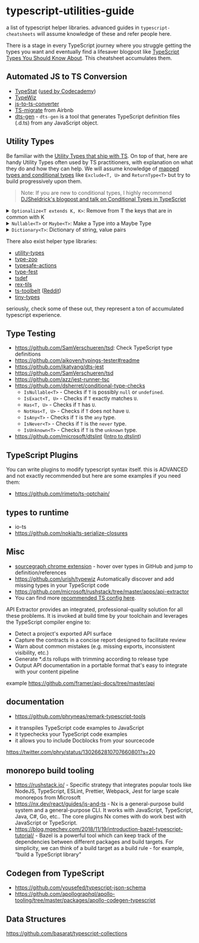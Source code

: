# typescript-utilities-guide

a list of typescript helper libraries. advanced guides in `typescript-cheatsheets` will assume knowledge of these and refer people here.

There is a stage in every TypeScript journey where you struggle getting the types you want and eventually find a lifesaver blogpost like [TypeScript Types You Should Know About](https://xpbytes.com/articles/types-you-should-know-about-typescript/). This cheatsheet accumulates them.

## Automated JS to TS Conversion

- [TypeStat](https://github.com/JoshuaKGoldberg/TypeStat) ([used by Codecademy](https://mobile.twitter.com/JoshuaKGoldberg/status/1159090281314160640))
- [TypeWiz](https://github.com/urish/typewiz)
- [js-to-ts-converter](https://github.com/gregjacobs/js-to-ts-converter)
- [TS-migrate](https://medium.com/airbnb-engineering/ts-migrate-a-tool-for-migrating-to-typescript-at-scale-cd23bfeb5cc) from Airbnb 
- [dts-gen](https://github.com/microsoft/dts-gen) - `dts-gen` is a tool that generates TypeScript definition files (.d.ts) from any JavaScript object.


## Utility Types

Be familiar with the [Utility Types that ship with TS](https://www.typescriptlang.org/docs/handbook/utility-types.html). On top of that, here are handy Utility Types often used by TS practitioners, with explanation on what they do and how they can help. We will assume knowledge of [mapped types and conditional types](https://mariusschulz.com/blog/series/typescript-evolution) like `Exclude<T, U>` and `ReturnType<T>` but try to build progressively upon them.

> Note: If you are new to conditional types, I highly recommend [DJSheldrick's blogpost and talk on Conditional Types in TypeScript](https://artsy.github.io/blog/2018/11/21/conditional-types-in-typescript/)

<details>
  <summary>
    <code>Optionalize&lt;T extends K, K&gt;</code>: Remove from T the keys that are in common with K
  </summary>
  
```ts
/**
 * Remove from T the keys that are in common with K
 */
type Optionalize<T extends K, K> = Omit<T, keyof K>;
```
  
  An example usage is in our HOC section below.
  
</details>
<details>
  <summary>
    <code>Nullable&lt;T&gt;</code> or <code>Maybe&lt;T&gt;</code>: Make a Type into a Maybe Type
  </summary>
  
```ts
/**
 * Make a Type into a Maybe Type
 */
type Nullable<T> = T | null
type Maybe<T> = T | undefined
```

Your choice of `null` or `undefined` depends on your approach toward missing values. Some folks feel strongly one way or the other.

</details>
<details>
  <summary>
    <code>Dictionary&lt;T&gt;</code>: Dictionary of string, value pairs
  </summary>
  
```ts
/**
 * Dictionary of string, value pairs
 */
type Dictionary<T> = { [key: string]: T }
```

`[key: string]` is a very handy trick in general. You can also modify dictionary fields with [Readonly](https://www.typescriptlang.org/docs/handbook/release-notes/typescript-2-8.html) or make them optional or Omit them, etc.

</details>

There also exist helper type libraries:

- [utility-types](https://github.com/piotrwitek/utility-types)
- [type-zoo](https://github.com/pelotom/type-zoo)
- [typesafe-actions](https://github.com/piotrwitek/typesafe-actions)
- [type-fest](https://github.com/sindresorhus/type-fest)
- [tsdef](https://github.com/joonhocho/tsdef)
- [rex-tils](https://github.com/Hotell/rex-tils)
- [ts-toolbelt](https://github.com/pirix-gh/ts-toolbelt) ([Reddit](https://www.reddit.com/r/typescript/comments/c2nq7k/higher_type_safety_for_typescript_with_tstoolbelt/))
- [tiny-types](https://github.com/jan-molak/tiny-types)

seriously, check some of these out, they represent a ton of accumulated typescript experience.

## Type Testing

- https://github.com/SamVerschueren/tsd: Check TypeScript type definitions
- https://github.com/aikoven/typings-tester#readme
- https://github.com/ikatyang/dts-jest
- https://github.com/SamVerschueren/tsd
- https://github.com/azz/jest-runner-tsc
- https://github.com/dsherret/conditional-type-checks
  * `IsNullable<T>` - Checks if `T` is possibly `null` or `undefined`.
  * `IsExact<T, U>` - Checks if `T` exactly matches `U`.
  * `Has<T, U>` - Checks if `T` has `U`.
  * `NotHas<T, U>` - Checks if `T` does not have `U`.
  * `IsAny<T>` - Checks if `T` is the `any` type.
  * `IsNever<T>` - Checks if `T` is the `never` type.
  * `IsUnknown<T>` - Checks if `T` is the `unknown` type.
- https://github.com/microsoft/dtslint ([Intro to dtslint](https://www.youtube.com/watch?v=nygcFEwOG8w&feature=share))

## TypeScript Plugins

You can write plugins to modify typescript syntax itself. this is ADVANCED and not exactly recommended but here are some examples if you need them:

- https://github.com/rimeto/ts-optchain/

## types to runtime


- io-ts
- https://github.com/nokia/ts-serialize-closures

## Misc

- [sourcegraph chrome extension](https://chrome.google.com/webstore/detail/sourcegraph/dgjhfomjieaadpoljlnidmbgkdffpack?hl=en) - hover over types in GitHub and jump to definition/references
- https://github.com/urish/typewiz Automatically discover and add missing types in your TypeScript code
- https://github.com/microsoft/rushstack/tree/master/apps/api-extractor
- You can find more [recommended TS config here](https://github.com/tsconfig/bases). 



API Extractor provides an integrated, professional-quality solution for all these problems. It is invoked at build time by your toolchain and leverages the TypeScript compiler engine to:

- Detect a project's exported API surface
- Capture the contracts in a concise report designed to facilitate review
- Warn about common mistakes (e.g. missing exports, inconsistent visibility, etc.)
- Generate \*.d.ts rollups with trimming according to release type
- Output API documentation in a portable format that's easy to integrate with your content pipeline

example https://github.com/framer/api-docs/tree/master/api 

## documentation

- https://github.com/phryneas/remark-typescript-tools

* it transpiles TypeScript code examples to JavaScript
* it typechecks your TypeScript code examples
* it allows you to include Docblocks from your sourcecode

https://twitter.com/phry/status/1302662810707660801?s=20

## monorepo build tooling

- https://rushstack.io/ - Specific strategy that integrates popular tools like NodeJS, TypeScript, ESLint, Prettier, Webpack, Jest for large scale monorepos from Microsoft
- https://nx.dev/react/guides/js-and-ts - Nx is a general-purpose build system and a general-purpose CLI. It works with JavaScript, TypeScript, Java, C#, Go, etc.. The core plugins Nx comes with do work best with JavaScript or TypeScript.
- https://blog.mgechev.com/2018/11/19/introduction-bazel-typescript-tutorial/ - Bazel is a powerful tool which can keep track of the dependencies between different packages and build targets. For simplicity, we can think of a build target as a build rule - for example, “build a TypeScript library”


## Codegen from TypeScript

- https://github.com/yousefed/typescript-json-schema
- https://github.com/apollographql/apollo-tooling/tree/master/packages/apollo-codegen-typescript

## Data Structures

https://github.com/basarat/typescript-collections
